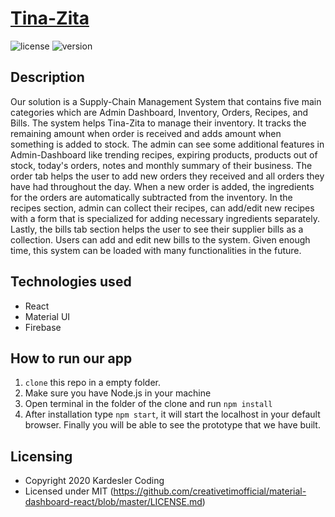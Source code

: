 # [Tina-Zita](https://github.com/ihab-sensei/tina-zita)

![license](https://img.shields.io/badge/license-MIT-blue.svg) ![version](https://img.shields.io/badge/version-0.4.9-blue.svg)

## Description

Our solution is a Supply-Chain Management System that contains five main categories which are Admin Dashboard, Inventory, Orders, Recipes, and Bills.
The system helps Tina-Zita to manage their inventory.
It tracks the remaining amount when order is received and adds amount when something is added to stock.
The admin can see some additional features in Admin-Dashboard like trending recipes, expiring products, products out of stock, today's orders, notes
and monthly summary of their business.
The order tab helps the user to add new orders they received and all orders they have had throughout the day. When a new order is added,
the ingredients for the orders are automatically subtracted from the inventory.
In the recipes section, admin can collect their recipes, can add/edit new recipes with a form that is specialized for adding necessary ingredients separately.
Lastly, the bills tab section helps the user to see their supplier bills as a collection. Users can add and edit new bills to the system.
Given enough time, this system can be loaded with many functionalities in the future.

## Technologies used

- React
- Material UI
- Firebase

## How to run our app

1. `clone` this repo in a empty folder.
2. Make sure you have Node.js in your machine
3. Open terminal in the folder of the clone and run `npm install`
4. After installation type `npm start`, it will start the localhost in your default browser.
   Finally you will be able to see the prototype that we have built.

## Licensing

- Copyright 2020 Kardesler Coding
- Licensed under MIT (https://github.com/creativetimofficial/material-dashboard-react/blob/master/LICENSE.md)
